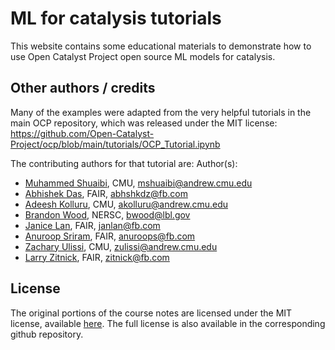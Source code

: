# ML for catalysis tutorials

This website contains some educational materials to demonstrate how to use Open Catalyst Project open source ML models for catalysis.

## Other authors / credits

Many of the examples were adapted from the very helpful tutorials in the main OCP repository, which was released under the MIT license:
https://github.com/Open-Catalyst-Project/ocp/blob/main/tutorials/OCP_Tutorial.ipynb

The contributing authors for that tutorial are:
Author(s):
* [Muhammed Shuaibi](https://mshuaibii.github.io/), CMU, mshuaibi@andrew.cmu.edu
* [Abhishek Das](https://abhishekdas.com/), FAIR, abhshkdz@fb.com 
* [Adeesh Kolluru](https://adeeshkolluru.github.io/), CMU, akolluru@andrew.cmu.edu
* [Brandon Wood](https://wood-b.github.io/), NERSC, bwood@lbl.gov 
* [Janice Lan](https://www.linkedin.com/in/janice-lan), FAIR, janlan@fb.com
* [Anuroop Sriram](https://www.linkedin.com/in/anuroopsriram), FAIR, anuroops@fb.com
* [Zachary Ulissi](https://ulissigroup.cheme.cmu.edu/), CMU, zulissi@andrew.cmu.edu
* [Larry Zitnick](http://larryzitnick.org/), FAIR, zitnick@fb.com

## License

The original portions of the course notes are licensed under the MIT license, available [here](https://creativecommons.org/licenses/by/4.0/legalcode). The full license is also available in the corresponding github repository.
